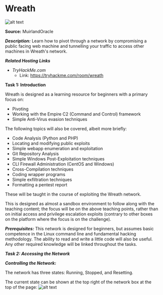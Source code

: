 # Wreath

![alt text](https://assets.tryhackme.com/room-banners/wreath_banner.png)

**Source:**  MuirlandOracle

***Description:***
  Learn how to pivot through a network by compromising a public facing web machine and tunnelling your traffic to access other machines in Wreath's network.
  
  ***Related Hosting Links***

- *TryHackMe.com*
  - Link: https://tryhackme.com/room/wreath
 
 **Task 1: Introduction**
 
Wreath is designed as a learning resource for beginners with a primary focus on:

- Pivoting
- Working with the Empire C2 (Command and Control) framework
- Simple Anti-Virus evasion techniques

The following topics will also be covered, albeit more briefly:

- Code Analysis (Python and PHP)
- Locating and modifying public exploits
- Simple webapp enumeration and exploitation
- Git Repository Analysis
- Simple Windows Post-Exploitation techniques
- CLI Firewall Administration (CentOS and Windows)
- Cross-Compilation techniques
- Coding wrapper programs
- Simple exfiltration techniques
- Formatting a pentest report

These will be taught in the course of exploiting the Wreath network.

This is designed as almost a sandbox environment to follow along with the teaching content; the focus will be on the above teaching points, rather than on initial access and privilege escalation exploits (contrary to other boxes on the platform where the focus is on the challenge).
 
 ***Prerequisites:***
 This network is designed for beginners, but assumes basic competence in the Linux command line and fundamental hacking methodology. The ability to read and write a little code will also be useful. Any other required knowledge will be linked throughout the tasks.
 
 
 ***Task 2: Accessing the Network***
 
 ***Controlling the Network:***

The network has three states: Running, Stopped, and Resetting.

The current state can be shown at the top right of the network box at the top of the page:
![alt text](https://assets.tryhackme.com/additional/wreath-network/fe129fa984de.png)
 
 
 
 
 
 
 
 
 
